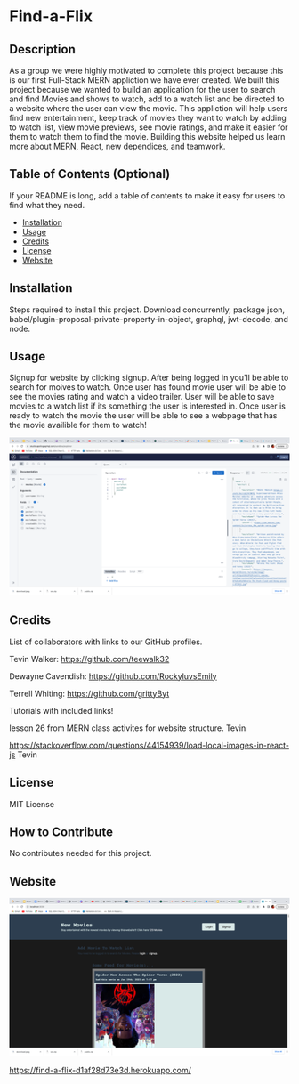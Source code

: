 # Find-a-Flix


## Description

As a group we were highly motivated to complete this project because this is our first Full-Stack MERN appliction we have ever created. We built this project because we wanted to build an application for the user to search and find Movies and shows to watch, add to a watch list and be directed to a website where the user can view the movie. This appliction will help users find new entertainment, keep track of movies they want to watch by adding to watch list, view movie previews, see movie ratings, and make it easier for them to watch them to find the movie. Building this website helped us learn more about MERN, React, new dependices, and teamwork.



## Table of Contents (Optional)

If your README is long, add a table of contents to make it easy for users to find what they need.

- [Installation](#installation)
- [Usage](#usage)
- [Credits](#credits)
- [License](#license)
- [Website](#website)



## Installation

Steps required to install this project. Download concurrently, package json, babel/plugin-proposal-private-property-in-object, graphql, jwt-decode, and node.

## Usage

Signup for website by clicking signup. After being logged in you'll be able to search for moives to watch. Once user has found movie user will be able to see the movies rating and watch a video trailer. User will be able to save movies to a watch list if its something the user is interested in. Once user is ready to watch the movie the user will be able to see a webpage that has the movie availible for them to watch!

![alt text](assets/garphql.png)

## Credits

List of collaborators with links to our GitHub profiles.


Tevin Walker: https://github.com/teewalk32



Dewayne Cavendish: https://github.com/RockyluvsEmily


Terrell Whiting: https://github.com/grittyByt


Tutorials with included links!

lesson 26 from MERN class activites for website structure. Tevin

https://stackoverflow.com/questions/44154939/load-local-images-in-react-js Tevin






## License

MIT License


## How to Contribute

No contributes needed for this project.


## Website


![alt text](assets/findflix.png)



https://find-a-flix-d1af28d73e3d.herokuapp.com/

